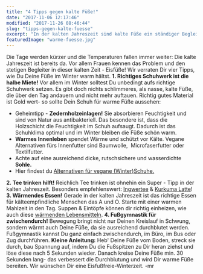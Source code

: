 ```yaml
---
title: "4 Tipps gegen kalte Füße!"
date: "2017-11-06 12:17:46"
modified: "2017-11-26 08:46:44"
slug: "tipps-gegen-kalte-fuesse"
excerpt: "In der kalten Jahreszeit sind kalte Füße ein ständiger Begleiter. Wir verraten Dir vier Tipps, wie Du Deine Füße im Winter warm hältst."
featuredImage: "warme-fuesse.jpg"
---
```


Die Tage werden kürzer und die Temperaturen fallen immer weiter: Die kalte Jahreszeit ist bereits da. Vor allem Frauen kennen das Problem und den stetigen Begleiter in dieser kalten Zeit - Eisfüße! Wir verraten Dir vier Tipps, wie Du Deine Füße im Winter warm hältst. **1\. Richtiges Schuhwerk ist die halbe Miete!** Vor allem im Winter solltest Du unbedingt aufs richtige Schuhwerk setzen. Es gibt doch nichts schlimmeres, als nasse, kalte Füße, die über den Tag andauern und nicht mehr auftauen. Richtig gutes Material ist Gold wert- so sollte Dein Schuh für warme Füße aussehen:

*   Geheimtipp - **Zedernholzeinlagen!** Sie absorbieren Feuchtigkeit und sind von Natur aus antibakteriell. Das besondere ist, dass die Holzschicht die Feuchtigkeit im Schuh aufsaugt. Dadurch ist das Schuhklima optimal und im Winter bleiben die Füße schön warm.
*   **Warmes Innenleben** spendet Wärme und schützt vor Kälte. Vegane Alternativen fürs Innenfutter sind Baumwolle,  Microfaserfutter oder Textilfutter.
*   Achte auf eine ausreichend dicke, rutschsichere und wasserdichte **Sohle.**
*   Hier findest du [Alternativen für vegane (Winter)Schuhe.](ttps://bxq4fb.myraidbox.de/vegane-schuhe)

**2\. Tee trinken hilft!** Reichlich Tee trinken ist ohnehin ein Super - Tipp in der kalten Jahreszeit. Besonders empfehlenswert: [Ingwertee](https://www.veganblatt.com/vorteile-ingwer-zitrone) & [Kurkuma Latte](https://www.veganblatt.com/golden-milk-shake-mit-kurkuma)! **3\. Wärmendes Essen!** Gerade in der kalten Jahreszeit ist das richtige Essen für kälteempfindliche Menschen das A und O. Starte mit einer warmen Mahlzeit in den Tag. Suppen & Eintöpfe können dir richtig einheizen, wie auch diese [wärmenden Lebensmitteln](https://www.veganblatt.com/waermende-lebensmittel). **4\. Fußgymnastik für zwischendurch!** Bewegung bringt nicht nur Deinen Kreislauf in Schwung, sondern wärmt auch Deine Füße, da sie ausreichend durchblutet werden. Fußgymnastik kannst Du ganz einfach zwischendurch, im Büro, im Bus oder Zug durchführen. **Kleine Anleitung:** Heb' Deine Füße vom Boden, streck sie durch, bau Spannung auf, indem Du die Fußspitzen zu Dir heran ziehst und löse diese nach 5 Sekunden wieder. Danach kreise Deine Füße min. 30 Sekunden lang- das verbessert die Durchblutung und wird Dir warme Füße bereiten. Wir wünschen Dir eine Eisfußfreie-Winterzeit. -mr